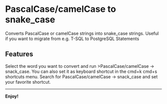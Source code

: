 # PascalCase/camelCase to snake_case

Converts PascalCase or camelCase strings into snake_case strings. Useful if you want to migrate from e.g. T-SQL to PostgreSQL Statements

## Features

Select the word you want to convert and run >PascalCase/camelCase -> snack_case. You can also set it as keyboard shortcut in the cmd+k cmd+s shortcuts menu. Search for PascalCase/camelCase -> snack_case and set your favorite shortcut.



-----------------------------------------------------------------------------------------------------------


**Enjoy!**
